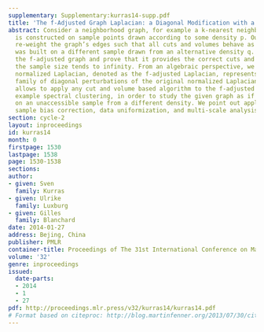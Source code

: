 ```yaml
---
supplementary: Supplementary:kurras14-supp.pdf
title: 'The f-Adjusted Graph Laplacian: a Diagonal Modification with a Geometric Interpretation'
abstract: Consider a neighborhood graph, for example a k-nearest neighbor graph, that
  is constructed on sample points drawn according to some density p. Our goal is to
  re-weight the graph’s edges such that all cuts and volumes behave as if the graph
  was built on a different sample drawn from an alternative density q. We introduce
  the f-adjusted graph and prove that it provides the correct cuts and volumes as
  the sample size tends to infinity. From an algebraic perspective, we show that its
  normalized Laplacian, denoted as the f-adjusted Laplacian, represents a natural
  family of diagonal perturbations of the original normalized Laplacian. Our technique
  allows to apply any cut and volume based algorithm to the f-adjusted graph, for
  example spectral clustering, in order to study the given graph as if it were built
  on an unaccessible sample from a different density. We point out applications in
  sample bias correction, data uniformization, and multi-scale analysis of graphs.
section: cycle-2
layout: inproceedings
id: kurras14
month: 0
firstpage: 1530
lastpage: 1538
page: 1530-1538
sections: 
author:
- given: Sven
  family: Kurras
- given: Ulrike
  family: Luxburg
- given: Gilles
  family: Blanchard
date: 2014-01-27
address: Bejing, China
publisher: PMLR
container-title: Proceedings of The 31st International Conference on Machine Learning
volume: '32'
genre: inproceedings
issued:
  date-parts:
  - 2014
  - 1
  - 27
pdf: http://proceedings.mlr.press/v32/kurras14/kurras14.pdf
# Format based on citeproc: http://blog.martinfenner.org/2013/07/30/citeproc-yaml-for-bibliographies/
---
```

